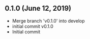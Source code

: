 ## 0.1.0 (June 12, 2019)
  - Merge branch 'v0.1.0' into develop
  - initial commit v0.1.0
  - Initial commit

